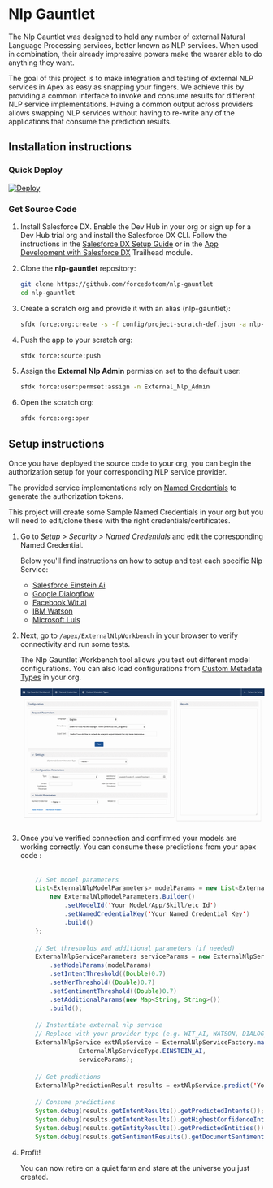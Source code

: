 # Nlp Gauntlet

The Nlp Gauntlet was designed to hold any number of external Natural Language Processing services, better known as NLP services. When used in combination, their already impressive powers make the wearer able to do anything they want.

The goal of this project is to make integration and testing of external NLP services in Apex as easy as snapping your fingers. We achieve this by providing a common interface to invoke and consume results for different NLP service implementations. Having a common output across providers allows swapping NLP services without having to re-write any of the applications that consume the prediction results.

## Installation instructions

### Quick Deploy

[![Deploy](https://deploy-to-sfdx.com/dist/assets/images/DeployToSFDX.svg)](https://deploy-to-sfdx.com/)

### Get Source Code

1. Install Salesforce DX. Enable the Dev Hub in your org or sign up for a Dev Hub trial org and install the Salesforce DX CLI. Follow the instructions in the [Salesforce DX Setup Guide](https://developer.salesforce.com/docs/atlas.en-us.sfdx_setup.meta/sfdx_setup/sfdx_setup_intro.htm?search_text=trial%20hub%20org) or in the [App Development with Salesforce DX](https://trailhead.salesforce.com/modules/sfdx_app_dev) Trailhead module.

1. Clone the **nlp-gauntlet** repository:

   ```bash
   git clone https://github.com/forcedotcom/nlp-gauntlet
   cd nlp-gauntlet
   ```

1. Create a scratch org and provide it with an alias (nlp-gauntlet):

   ```bash
   sfdx force:org:create -s -f config/project-scratch-def.json -a nlp-gauntlet
   ```

1. Push the app to your scratch org:

   ```bash
   sfdx force:source:push
   ```

1. Assign the **External Nlp Admin** permission set to the default user:

   ```bash
   sfdx force:user:permset:assign -n External_Nlp_Admin
   ```

1. Open the scratch org:

   ```bash
   sfdx force:org:open
   ```

## Setup instructions

Once you have deployed the source code to your org, you can begin the authorization setup for your corresponding NLP service provider.

The provided service implementations rely on [Named Credentials](https://developer.salesforce.com/docs/atlas.en-us.apexcode.meta/apexcode/apex_callouts_named_credentials.htm) to generate the authorization tokens.

This project will create some Sample Named Credentials in your org but you will need to edit/clone these with the right credentials/certificates.

1. Go to *Setup > Security > Named Credentials* and edit the corresponding Named Credential.

    Below you'll find instructions on how to setup and test each specific Nlp Service:

    - [Salesforce Einstein Ai](/docs/guides/EinsteinAi.md)
    - [Google Dialogflow](docs/guides/DialogFlow.md)
    - [Facebook Wit.ai](docs/guides/WitAi.md)
    - [IBM Watson](docs/guides/Watson.md)
    - [Microsoft Luis](docs/guides/Luis.md)

2. Next, go to `/apex/ExternalNlpWorkbench` in your browser to verify connectivity and run some tests.

    The Nlp Gauntlet Workbench tool allows you test out different model configurations. You can also load configurations from [Custom Metadata Types](docs/guides/CustomMd.md)  in your org.

    ![Nlp Gauntlet Workbench](/docs/images/gauntlet-workbench/gauntlet-workbench.gif?raw=true)

3. Once you've verified connection and confirmed your models are working correctly. You can consume these predictions from your apex code :

    ```java

        // Set model parameters
        List<ExternalNlpModelParameters> modelParams = new List<ExternalNlpModelParameters>{
            new ExternalNlpModelParameters.Builder()
                .setModelId('Your Model/App/Skill/etc Id')
                .setNamedCredentialKey('Your Named Credential Key')
                .build()
        };

        // Set thresholds and additional parameters (if needed)
        ExternalNlpServiceParameters serviceParams = new ExternalNlpServiceParameters.Builder()
            .setModelParams(modelParams)
            .setIntentThreshold((Double)0.7)
            .setNerThreshold((Double)0.7)
            .setSentimentThreshold((Double)0.7)
            .setAdditionalParams(new Map<String, String>())
            .build();

        // Instantiate external nlp service
        // Replace with your provider type (e.g. WIT_AI, WATSON, DIALOG_FLOW, LUIS)
        ExternalNlpService extNlpService = ExternalNlpServiceFactory.makeNlpService(
                    ExternalNlpServiceType.EINSTEIN_AI,
                    serviceParams);

        // Get predictions
        ExternalNlpPredictionResult results = extNlpService.predict('Your text to be analyzed', 'en_US');

        // Consume predictions
        System.debug(results.getIntentResults().getPredictedIntents());
        System.debug(results.getIntentResults().getHighestConfidenceIntentName());
        System.debug(results.getEntityResults().getPredictedEntities());
        System.debug(results.getSentimentResults().getDocumentSentiment());

    ```

4. Profit!

    You can now retire on a quiet farm and stare at the universe you just created.
